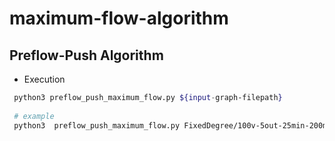 # maximum-flow-algorithm

## Preflow-Push Algorithm
- Execution
```bash
 python3 preflow_push_maximum_flow.py ${input-graph-filepath}
 
 # example
 python3  preflow_push_maximum_flow.py FixedDegree/100v-5out-25min-200max.txt
```